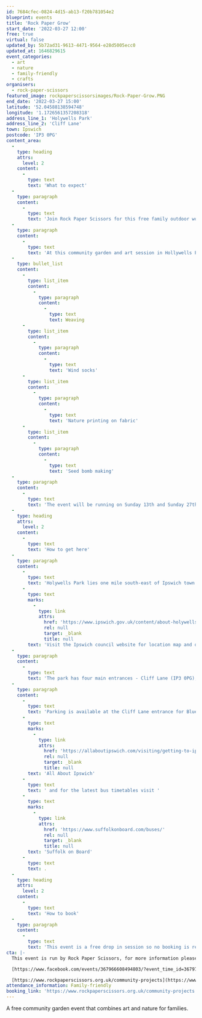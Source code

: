 ```yaml
---
id: 7684cfec-0824-4d15-ab13-f20b781054e2
blueprint: events
title: 'Rock Paper Grow'
start_date: '2022-03-27 12:00'
free: true
virtual: false
updated_by: 5b72ad31-9613-4471-9564-e28d5005ecc0
updated_at: 1646829615
event_categories:
  - art
  - nature
  - family-friendly
  - crafts
organisers:
  - rock-paper-scissors
featured_image: rockpaperscissorsimages/Rock-Paper-Grow.PNG
end_date: '2022-03-27 15:00'
latitude: '52.04588138594748'
longitude: '1.1726561357208318'
address_line_1: 'Holywells Park'
address_line_2: 'Cliff Lane'
town: Ipswich
postcode: 'IP3 0PG'
content_area:
  -
    type: heading
    attrs:
      level: 2
    content:
      -
        type: text
        text: 'What to expect'
  -
    type: paragraph
    content:
      -
        type: text
        text: 'Join Rock Paper Scissors for this free family outdoor workshops where you can learn about local wildlife, get creative in nature and benefit from time spent outdoors.'
  -
    type: paragraph
    content:
      -
        type: text
        text: 'At this community garden and art session in Hollywells Park take part in the following activities:'
  -
    type: bullet_list
    content:
      -
        type: list_item
        content:
          -
            type: paragraph
            content:
              -
                type: text
                text: Weaving
      -
        type: list_item
        content:
          -
            type: paragraph
            content:
              -
                type: text
                text: 'Wind socks'
      -
        type: list_item
        content:
          -
            type: paragraph
            content:
              -
                type: text
                text: 'Nature printing on fabric'
      -
        type: list_item
        content:
          -
            type: paragraph
            content:
              -
                type: text
                text: 'Seed bomb making'
  -
    type: paragraph
    content:
      -
        type: text
        text: 'The event will be running on Sunday 13th and Sunday 27th March, both from 12pm-3pm. Meet near the Stable Block and Orangery. No booking is required for this activity. '
  -
    type: heading
    attrs:
      level: 2
    content:
      -
        type: text
        text: 'How to get here'
  -
    type: paragraph
    content:
      -
        type: text
        text: 'Holywells Park lies one mile south-east of Ipswich town centre, close to the Waterfront and very near to University Campus Suffolk and Suffolk New College. '
      -
        type: text
        marks:
          -
            type: link
            attrs:
              href: 'https://www.ipswich.gov.uk/content/about-holywells-park-0'
              rel: null
              target: _blank
              title: null
        text: 'Visit the Ipswich council website for location map and details. '
  -
    type: paragraph
    content:
      -
        type: text
        text: 'The park has four main entrances - Cliff Lane (IP3 0PG), Nacton Road (IP3 0NG), Bishops Hill (IP3 8EL) and Myrtle Road (IP3 0AL).'
  -
    type: paragraph
    content:
      -
        type: text
        text: 'Parking is available at the Cliff Lane entrance for Blue Badge and permit holders only. Non-Blue Badge or non-permit holders are not permitted to use the car park. For information about all the car parks in Ipswich town centre visit '
      -
        type: text
        marks:
          -
            type: link
            attrs:
              href: 'https://allaboutipswich.com/visiting/getting-to-ipswich-by-car'
              rel: null
              target: _blank
              title: null
        text: 'All About Ipswich'
      -
        type: text
        text: ' and for the latest bus timetables visit '
      -
        type: text
        marks:
          -
            type: link
            attrs:
              href: 'https://www.suffolkonboard.com/buses/'
              rel: null
              target: _blank
              title: null
        text: 'Suffolk on Board'
      -
        type: text
        text: .
  -
    type: heading
    attrs:
      level: 2
    content:
      -
        type: text
        text: 'How to book'
  -
    type: paragraph
    content:
      -
        type: text
        text: 'This event is a free drop in session so no booking is required.'
cta: |-
  This event is run by Rock Paper Scissors, for more information please see the websites below: 

  [https://www.facebook.com/events/367966608494803/?event_time_id=367970258494438](https://www.facebook.com/events/367966608494803/?event_time_id=367970258494438)

  [https://www.rockpaperscissors.org.uk/community-projects](https://www.rockpaperscissors.org.uk/community-projects)
attendance_information: Family-friendly
booking_link: 'https://www.rockpaperscissors.org.uk/community-projects'
---
```

A free community garden event that combines art and nature for families.